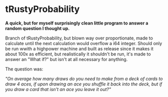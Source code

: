 # tRustyProbability

**A quick, but for myself surprisingly clean little program to answer a random question I thought up.**

Branch of tRustyProbability, but blown way over proportionate, made to calculate until the next calculation would overflow a i64 integer. Should only be run wwith a highpower machine and built as release since it makes it about 100x as efficient, but realistically it shouldn't be run, it's made to answer an "What if?" but isn't at all necessary for anything.

The question was:

*"On average how many draws do you need to make from a deck of cards to draw 4 aces, if upon drawing an ace you shuffle it back into the deck, but if you draw a card that isn't an ace you leave it out?"*
